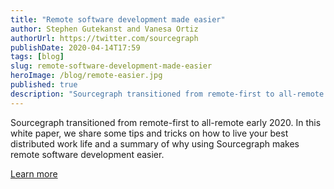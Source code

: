 ```yaml
---
title: "Remote software development made easier"
author: Stephen Gutekanst and Vanesa Ortiz
authorUrl: https://twitter.com/sourcegraph
publishDate: 2020-04-14T17:59
tags: [blog]
slug: remote-software-development-made-easier
heroImage: /blog/remote-easier.jpg
published: true
description: "Sourcegraph transitioned from remote-first to all-remote early 2020. In this white paper, we share some tips and tricks on how to live your best distributed work life and a summary of why using Sourcegraph makes remote software development easier."
---
```


Sourcegraph transitioned from remote-first to all-remote early 2020. In this white paper, we share some tips and tricks on how to live your best distributed work life and a summary of why using Sourcegraph makes remote software development easier.

<a href="/white-papers/remote-work-easier" className="btn btn-primary mt-4">Learn more</a>
